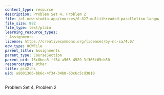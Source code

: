 ```yaml
---
content_type: resource
description: Problem Set 4, Problem 2
file: /ol-ocw-studio-app/courses/6-827-multithreaded-parallelism-languages-and-compilers-fall-2002/a8001366bb6c4f3434b063c6c5cd3810_ps42.hs
file_size: 982
file_type: text/plain
learning_resource_types:
- Assignments
license: https://creativecommons.org/licenses/by-nc-sa/4.0/
ocw_type: OCWFile
parent_title: Assignments
parent_type: CourseSection
parent_uid: 15c8bea8-ff54-a563-4589-3f365f05cb50
resourcetype: Other
title: ps42.hs
uid: a8001366-bb6c-4f34-34b0-63c6c5cd3810
---
```

Problem Set 4, Problem 2
